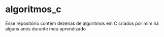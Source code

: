 # algoritmos_c
Esse repositório contém dezenas de algoritmos em C criados por mim há alguns anos durante meu aprendizado
